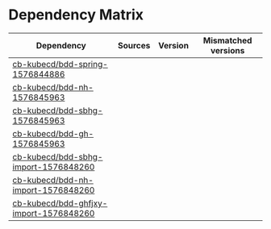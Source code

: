 # Dependency Matrix

Dependency | Sources | Version | Mismatched versions
---------- | ------- | ------- | -------------------
[cb-kubecd/bdd-spring-1576844886](https://github.com/cb-kubecd/bdd-spring-1576844886.git) |  | []() | 
[cb-kubecd/bdd-nh-1576845963](https://github.com/cb-kubecd/bdd-nh-1576845963.git) |  | []() | 
[cb-kubecd/bdd-sbhg-1576845963](https://github.com/cb-kubecd/bdd-sbhg-1576845963.git) |  | []() | 
[cb-kubecd/bdd-gh-1576845963](https://github.com/cb-kubecd/bdd-gh-1576845963.git) |  | []() | 
[cb-kubecd/bdd-sbhg-import-1576848260](https://github.com/cb-kubecd/bdd-sbhg-import-1576848260.git) |  | []() | 
[cb-kubecd/bdd-nh-import-1576848260](https://github.com/cb-kubecd/bdd-nh-import-1576848260.git) |  | []() | 
[cb-kubecd/bdd-ghfjxy-import-1576848260](https://github.com/cb-kubecd/bdd-ghfjxy-import-1576848260.git) |  | []() | 
